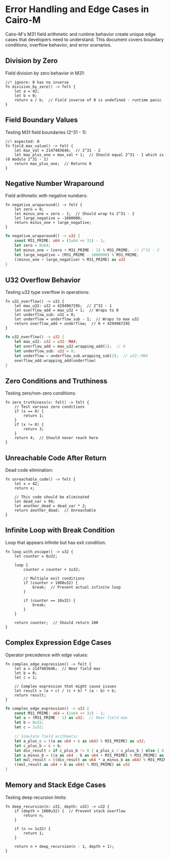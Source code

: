 # Error Handling and Edge Cases in Cairo-M

Cairo-M's M31 field arithmetic and runtime behavior create unique edge cases
that developers need to understand. This document covers boundary conditions,
overflow behavior, and error scenarios.

## Division by Zero

Field division by zero behavior in M31:

```cairo-m
//! ignore: 0 has no inverse
fn division_by_zero() -> felt {
    let a = 42;
    let b = 0;
    return a / b;  // Field inverse of 0 is undefined - runtime panic
}
```

## Field Boundary Values

Testing M31 field boundaries (2^31 - 1):

```cairo-m
//! expected: 0
fn field_max_value() -> felt {
    let max_val = 2147483646;  // 2^31 - 2
    let max_plus_one = max_val + 1;  // Should equal 2^31 - 1 which is (0 modulo 2^31 - 1)
    return max_plus_one;  // Returns 0
}
```

## Negative Number Wraparound

Field arithmetic with negative numbers:

```cairo-m
fn negative_wraparound() -> felt {
    let zero = 0;
    let minus_one = zero - 1;  // Should wrap to 2^31 - 2
    let large_negative = -1000000;
    return minus_one + large_negative;
}
```

```rust
fn negative_wraparound() -> u32 {
    const M31_PRIME: u64 = (1u64 << 31) - 1;
    let zero = 0u64;
    let minus_one = (zero + M31_PRIME - 1) % M31_PRIME;  // 2^31 - 2
    let large_negative = (M31_PRIME - 1000000) % M31_PRIME;
    ((minus_one + large_negative) % M31_PRIME) as u32
}
```

## U32 Overflow Behavior

Testing u32 type overflow in operations:

```cairo-m
fn u32_overflow() -> u32 {
    let max_u32: u32 = 4294967295;  // 2^32 - 1
    let overflow_add = max_u32 + 1;  // Wraps to 0
    let underflow_sub: u32 = 0;
    let underflow = underflow_sub - 1;  // Wraps to max u32
    return overflow_add + underflow;  // 0 + 4294967295
}
```

```rust
fn u32_overflow() -> u32 {
    let max_u32: u32 = u32::MAX;
    let overflow_add = max_u32.wrapping_add(1);  // 0
    let underflow_sub: u32 = 0;
    let underflow = underflow_sub.wrapping_sub(1);  // u32::MAX
    overflow_add.wrapping_add(underflow)
}
```

## Zero Conditions and Truthiness

Testing zero/non-zero conditions:

```cairo-m
fn zero_truthiness(x: felt) -> felt {
    // Test various zero conditions
    if (x == 0) {
        return 1;
    }
    if (x != 0) {
        return 3;
    }
    return 4;  // Should never reach here
}
```

## Unreachable Code After Return

Dead code elimination:

```cairo-m
fn unreachable_code() -> felt {
    let x = 42;
    return x;

    // This code should be eliminated
    let dead_var = 99;
    let another_dead = dead_var * 2;
    return another_dead;  // Unreachable
}
```

## Infinite Loop with Break Condition

Loop that appears infinite but has exit condition:

```cairo-m
fn loop_with_escape() -> u32 {
    let counter = 0u32;

    loop {
        counter = counter + 1u32;

        // Multiple exit conditions
        if (counter > 1000u32) {
            break;  // Prevent actual infinite loop
        }

        if (counter == 10u32) {
            break;
        }
    }

    return counter;  // Should return 100
}
```

## Complex Expression Edge Cases

Operator precedence with edge values:

```cairo-m
fn complex_edge_expression() -> felt {
    let a = 2147483646;  // Near field max
    let b = 0;
    let c = 1;

    // Complex expression that might cause issues
    let result = (a + c) / (c + b) * (a - b) + b;
    return result;
}
```

```rust
fn complex_edge_expression() -> u32 {
    const M31_PRIME: u64 = (1u64 << 31) - 1;
    let a = (M31_PRIME - 1) as u32;  // Near field max
    let b = 0u32;
    let c = 1u32;

    // Simulate field arithmetic
    let a_plus_c = ((a as u64 + c as u64) % M31_PRIME) as u32;
    let c_plus_b = c + b;
    let div_result = if c_plus_b != 0 { a_plus_c / c_plus_b } else { 0 };
    let a_minus_b = ((a as u64 - b as u64 + M31_PRIME) % M31_PRIME) as u32;
    let mul_result = ((div_result as u64 * a_minus_b as u64) % M31_PRIME) as u32;
    ((mul_result as u64 + b as u64) % M31_PRIME) as u32
}
```

## Memory and Stack Edge Cases

Testing deep recursion limits:

```cairo-m
fn deep_recursion(n: u32, depth: u32) -> u32 {
    if (depth > 1000u32) {  // Prevent stack overflow
        return n;
    }

    if (n <= 1u32) {
        return 1;
    }

    return n + deep_recursion(n - 1, depth + 1);
}
```
